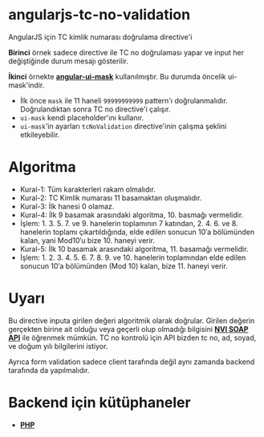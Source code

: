 # angularjs-tc-no-validation

AngularJS için TC kimlik numarası doğrulama directive'i

**Birinci** örnek sadece directive ile TC no doğrulaması yapar ve input her değiştiğinde durum mesajı gösterilir.

**İkinci** örnekte **[angular-ui-mask](https://github.com/angular-ui/ui-mask)** kullanılmıştır. Bu durumda öncelik ui-mask'indir.
- İlk önce `mask` ile 11 haneli `99999999999` pattern'ı doğrulanmalıdır. Doğrulandıktan sonra TC no directive'i çalışır.
- `ui-mask` kendi placeholder'ını kullanır.
- `ui-mask`'in ayarları `tcNoValidation` directive'inin çalışma şeklini etkileyebilir.


# Algoritma

- Kural-1: Tüm karakterleri rakam olmalıdır.
- Kural-2: TC Kimlik numarası 11 basamaktan oluşmalıdır.
- Kural-3: İlk hanesi 0 olamaz.
- Kural-4: İlk 9 basamak arasındaki algoritma, 10. basmağı vermelidir.
- İşlem: 1. 3. 5. 7. ve 9. hanelerin toplamının 7 katından, 2. 4. 6. ve 8. hanelerin toplamı çıkartıldığında, elde edilen sonucun 10′a bölümünden kalan, yani Mod10′u bize 10. haneyi verir.
- Kural-5: İlk 10 basamak arasındaki algoritma, 11. basamağı vermelidir.
- İşlem: 1. 2. 3. 4. 5. 6. 7. 8. 9. ve 10. hanelerin toplamından elde edilen sonucun 10′a bölümünden (Mod 10) kalan, bize 11. haneyi verir.


# Uyarı

Bu directive inputa girilen değeri algoritmik olarak doğrular. Girilen değerin gerçekten birine ait olduğu veya geçerli olup olmadığı bilgisini **[NVI SOAP API](https://tckimlik.nvi.gov.tr/Service/KPSPublic.asmx)** ile öğrenmek mümkün. TC no kontrolü için API bizden tc no, ad, soyad, ve doğum yılı bilgilerini istiyor.

Ayrıca form validation sadece client tarafında değil aynı zamanda backend tarafında da yapılmalıdır.


# Backend için kütüphaneler

- **[PHP](https://github.com/EgoistDeveloper/tccheck)**